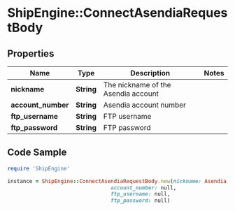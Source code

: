 # ShipEngine::ConnectAsendiaRequestBody

## Properties

Name | Type | Description | Notes
------------ | ------------- | ------------- | -------------
**nickname** | **String** | The nickname of the Asendia account | 
**account_number** | **String** | Asendia account number | 
**ftp_username** | **String** | FTP username | 
**ftp_password** | **String** | FTP password | 

## Code Sample

```ruby
require 'ShipEngine'

instance = ShipEngine::ConnectAsendiaRequestBody.new(nickname: Asendia account,
                                 account_number: null,
                                 ftp_username: null,
                                 ftp_password: null)
```


